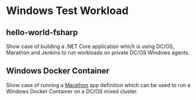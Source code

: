 
# Windows Test Workload

## hello-world-fsharp

Show case of building a .NET Core application which is using DC/OS, Marathon and Jenkins to run workloads on private DC/OS Windows agents.

## Windows Docker Container

Show case of running a [Marathon](https://mesosphere.github.io/marathon/) app
definition which can be used to run a Windows Docker Container on a DC/OS mixed cluster.
